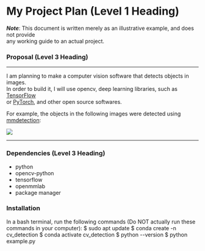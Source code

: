 # My Project Plan (Level 1 Heading)

***Note***: This document is written merely as an illustrative example, and does not provide  
any working guide to an actual project.  
### Proposal (Level 3 Heading)

---

I am planning to make a computer vision software that detects objects in images.  
In order to build it, I will use opencv, deep learning libraries, such as [TensorFlow](https://www.tensorflow.org/?hl=ko)  
or [PyTorch](https://pytorch.org/), and other open source softwares.


For example, the objects in the following images were detected using [mmdetection](https://github.com/open-mmlab/mmdetection):


![](https://user-images.githubusercontent.com/12907710/208044554-1e8de6b5-48d8-44e4-a7b5-75076c7ebb71.png)  

---

### Dependencies (Level 3 Heading)
- python
- opencv-python
- tensorflow
- openmmlab
- package manager


### Installation
In a bash terminal, run the following commands (Do NOT actually run these commands in
your computer):
$ sudo apt update
$ conda create -n cv_detection
$ conda activate cv_detection
$ python --version
$ python example.py
